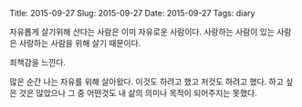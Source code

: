 Title: 2015-09-27
Slug: 2015-09-27
Date: 2015-09-27
Tags: diary

자유롭게 살기위해 산다는 사람은 이미 자유로운 사람이다. 사랑하는 사람이 있는 사람은 사랑하는 사람을 위해 살기 때문이다.

죄책감을 느낀다.

많은 순간 나는 자유를 위해 살아왔다. 이것도 하려고 했고 저것도 하려고 했다. 하고 싶은 것은 많았으나 그 중 어떤것도 내 삶의 의미나 목적이 되어주지는 못했다.
